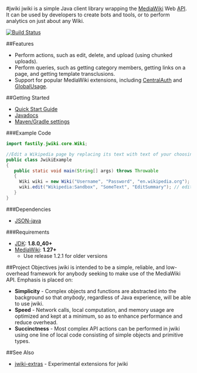 #jwiki
jwiki is a simple Java client library wrapping the [MediaWiki](https://www.mediawiki.org/wiki/MediaWiki) Web [API](https://www.mediawiki.org/wiki/API:Main_page).  It can be used by developers to create bots and tools, or to perform analytics on just about any Wiki.

[![Build Status](https://travis-ci.org/fastily/jwiki.svg?branch=master)](https://travis-ci.org/fastily/jwiki)

##Features
* Perform actions, such as edit, delete, and upload (using chunked uploads).
* Perform queries, such as getting category members, getting links on a page, and getting template transclusions.
* Support for popular MediaWiki extensions, including [CentralAuth](https://www.mediawiki.org/wiki/Extension:CentralAuth) and [GlobalUsage](https://www.mediawiki.org/wiki/Extension:GlobalUsage).

##Getting Started
* [Quick Start Guide](https://github.com/fastily/jwiki/wiki/Quick-Start-Guide)
* [Javadocs](https://fastily.github.io/jwiki/docs/jwiki/)
* [Maven/Gradle settings](https://bintray.com/fastily/maven/jwiki)

###Example Code
```java
import fastily.jwiki.core.Wiki;

//Edit a Wikipedia page by replacing its text with text of your choosing.
public class JwikiExample
{
   public static void main(String[] args) throws Throwable
   {
     Wiki wiki = new Wiki("Username", "Password", "en.wikipedia.org"); // login
     wiki.edit("Wikipedia:Sandbox", "SomeText", "EditSummary"); // edit
   }
}
```

###Dependencies
* [JSON-java](https://github.com/stleary/JSON-java)

###Requirements
* [JDK](https://www.oracle.com/technetwork/java/javase/downloads/jdk8-downloads-2133151.html): **1.8.0_40+**
* [MediaWiki](https://www.mediawiki.org/wiki/MediaWiki): **1.27+**
  * Use release 1.2.1 for older versions 

##Project Objectives
jwiki is intended to be a simple, reliable, and low-overhead framework for anybody seeking to make use of the MediaWiki API.  Emphasis is placed on:

* **Simplicity** - Complex objects and functions are abstracted into the background so that _anybody_, regardless of Java experience, will be able to use jwiki.
* **Speed** - Network calls, local computation, and memory usage are optimized and kept at a minimum, so as to enhance performance and reduce overhead.
* **Succinctness** - Most complex API actions can be performed in jwiki using one line of local code consisting of simple objects and primitive types.

##See Also
* [jwiki-extras](https://github.com/fastily/jwiki-extras) - Experimental extensions for jwiki

